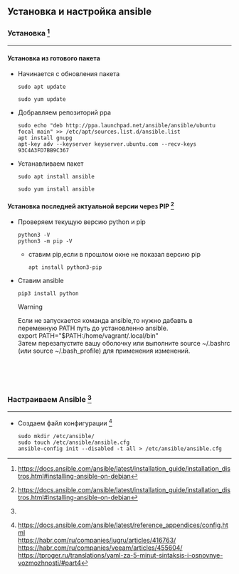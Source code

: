 ## Установка и настройка ansible

### Установка [^1]
-------------------------- 
#### Установка из готового пакета
- Начинается с обновления пакета
  ```
  sudo apt update
  ```
  ```
  sudo yum update
  ```
- Добравляем репозиторий ppa
  ```
  sudo echo "deb http://ppa.launchpad.net/ansible/ansible/ubuntu focal main" >> /etc/apt/sources.list.d/ansible.list
  apt install gnupg
  apt-key adv --keyserver keyserver.ubuntu.com --recv-keys 93C4A3FD7BB9C367
  ```
- Устанавливаем пакет
  ```
  sudo apt install ansible
  ```
  ```
  sudo yum install ansible
  ```
#### Установка последней актуальной версии через PIP [^2]

- Проверяем текущую версию python и pip
  ```
  python3 -V
  python3 -m pip -V
  ```
  - ставим pip,если в прошлом окне не показал версию pip
    ```
    apt install python3-pip    
    ```
- Ставим ansible
  ```
  pip3 install python
  ```
  >[!WARNING]  
  > Если не запускается команда ansible,то нужно дабавть в переменную PATH путь до установленно ansible.  
  >export PATH="$PATH:/home/vagrant/.local/bin"  
  >Затем перезапустите вашу оболочку или выполните source ~/.bashrc (или source ~/.bash_profile) для применения изменений.

<br>
<br>
<br>

### Настраиваем Ansible [^3]
---------------------------------------------------- 


- Создаем файл конфигурации [^4]
  ```
  sudo mkdir /etc/ansible/
  sudo touch /etc/ansible/ansible.cfg
  ansible-config init --disabled -t all > /etc/ansible/ansible.cfg
  ```

[^1]: https://docs.ansible.com/ansible/latest/installation_guide/installation_distros.html#installing-ansible-on-debian
[^2]: https://docs.ansible.com/ansible/latest/installation_guide/installation_distros.html#installing-ansible-on-debian
[^3]: 
[^4]: https://docs.ansible.com/ansible/latest/reference_appendices/config.html  
https://habr.com/ru/companies/jugru/articles/416763/  
https://habr.com/ru/companies/veeam/articles/455604/  
https://tproger.ru/translations/yaml-za-5-minut-sintaksis-i-osnovnye-vozmozhnosti/#part4  
